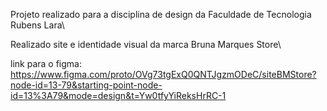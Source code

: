 Projeto realizado para a disciplina de design da Faculdade de Tecnologia Rubens Lara\

Realizado site e identidade visual da marca Bruna Marques Store\

link para o figma: https://www.figma.com/proto/OVg73tgExQ0QNTJgzmODeC/siteBMStore?node-id=13-79&starting-point-node-id=13%3A79&mode=design&t=Yw0tfyYiReksHrRC-1
